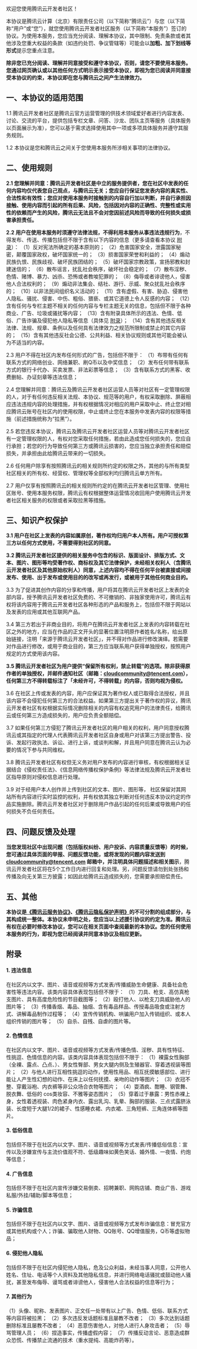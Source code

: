 欢迎您使用腾讯云开发者社区！

本协议是腾讯云计算（北京）有限责任公司（以下简称“腾讯云”）与您（以下简称“用户”或“您”），就您使用腾讯云开发者社区服务（以下简称“本服务”）签订的协议。为使用本服务，您应当充分阅读、理解本协议，其中限制、免责条款或者其他涉及您重大权益的条款（如违约处罚、争议管辖等）可能会以**加粗、加下划线等形式**提示您重点注意。

**除非您已充分阅读、理解并同意接受和遵守本协议，否则，请您不要使用本服务。您通过网页确认或以其他任何方式明示表示接受本协议，即视为您已阅读并同意接受本协议的约束，本协议即在您与腾讯云之间产生法律效力。**



## 一、本协议的适用范围

1.1 腾讯云开发者社区是腾讯云官方运营管理的供技术领域爱好者进行内容发表、讨论、交流的平台，提供包括专栏文章、问答、沙龙、团队主页等服务（具体服务以页面展示为准），您可以基于需求选择使用其中一项或多项具体服务并遵守其服务规则。

1.2 本协议是您和腾讯云之间关于您使用本服务所涉相关事项的法律协议。



## 二、使用规则

**2.1 您理解并同意：腾讯云开发者社区是中立的服务提供者，您在社区中发表的任何内容均仅代表您自己观点，与腾讯云无关；您应自行保证您发表内容的真实性、合法性和有效性；您应对使用本服务时接触到的内容自行加以判断，并自行承担因接触、使用内容而引起的所有后果、风险，包括因对内容的正确性、完整性或实用性的依赖而产生的风险，腾讯云无法且不会对您因前述风险而导致的任何损失或损害承担责任。**

**2.2 用户在使用本服务时须遵守法律法规，不得利用本服务从事违法违规行为**，不得发布、传送、传播包括但不限于含有以下内容的信息（更多请查看本协议 [附录](#appendix)）：
（1）反对宪法所确定的基本原则的；
（2）危害国家安全，泄露国家秘密，颠覆国家政权，破坏国家统一的；
（3）损害国家荣誉和利益的；
（4）煽动民族仇恨、民族歧视、破坏民族团结的；
（5）破坏国家宗教政策，宣扬邪教和封建迷信的；
（6）散布谣言，扰乱社会秩序，破坏社会稳定的；
（7）散布淫秽、色情、赌博、暴力、凶杀、恐怖或者教唆犯罪的；
（8）侮辱或者诽谤他人，侵害他人合法权利的；
（9）煽动非法集会、结社、游行、示威、聚众扰乱社会秩序的；
（10）以非法民间组织名义活动的；
（11）含有虚假、有害、胁迫、侵害他人隐私、骚扰、侵害、中伤、粗俗、猥亵、或其它道德上令人反感的内容；
（12）含有任何与专栏主题不相关的任何内容与专栏主题无关的信息，包括但不限于各种商业、广告、垃圾或骚扰等内容；
（13）含有附录具体所示的违法、色情、低俗、广告诈骗及侵犯他人隐私等信息（具体见 [附录](#appendix)）；
（14）含有其他违反相关法律、法规、规章、条例以及任何具有法律效力之规范所限制或禁止的其它内容的；
（15）含有其他违反社会公德、公共利益、相关协议规则或其他可能会被认为不适当的内容。

2.3 用户不得在社区内发布任何形式的广告，包括但不限于：
（1）布带有任何有联系方式的网络创业、网络兼职、刷Q币以及中奖信息；
（2）发布任何带有联系方式的银行卡代办、买卖发票、非法彩票等信息；
（3）含有联系方式的黑客、收费删帖、办证刻章等违法信息；

2.4 您理解并同意：腾讯云及腾讯云开发者社区运营人员等对社区有一定管理权限的人，对于有任何违反相关法规、本协议、规范等的用户，有权采取删除、屏蔽相应违法违规内容的处理措施，并有权根据情况对相应的用户采取中止、终止您对相应腾讯云账号在社区内的使用权限，中止或终止您在本服务中发表内容的权限等措施（前述措施统称为“拉黑”）。

2.5 若您违反本协议，腾讯云及腾讯云开发者社区运营人员等对腾讯云开发者社区有一定管理权限的人，有权对您采取任何措施，若由此造成您任何损失的，您应自行承担；若您的行为导致任何第三方或腾讯云损害的，您应当独立承担责任和赔偿损失，并承担由此给腾讯云带来的一切损失。

2.6 任何用户除享有按照腾讯云的相关规则所约定的权限之外，其他的与所有类型社区相关的所有权、经营权、管理权等全部权利均归腾讯云单方所有。

2.7 用户仅享有按照腾讯云的相关规则所约定的在腾讯云开发者社区管理、使用社区账号、使用本服务权限，腾讯云有权根据整体运营情况收回用户使用腾讯云开发者社区相关服务的权限或者采取拉黑等措施。



## 三、知识产权保护

**3.1 用户在社区上发表的内容如属原创，著作权均归用户本人所有。用户可授权第三方以任何方式使用，不需要得到社区的同意。**

**3.2 腾讯云开发者社区提供的相关服务中包含的标识、版面设计、排版方式、文本、图片、图形等均受著作权、商标权及其它法律保护，未经相关权利人（含腾讯云开发者社区及其他原始权利人）同意，上述内容均不得在任何平台被直接或间接发布、使用、出于发布或使用目的的改写或再发行，或被用于其他任何商业目的。**

3.3 为了促进其创作内容的分享和传播，用户将其在腾讯云开发者社区上发表的全部内容，授予腾讯云开发者社区免费的、不可撤销的、非独家使用许可，腾讯云有权将该内容用于腾讯云开发者社区各种形态的产品和服务上，包括但不限于网站以及发表的应用或其他互联网产品。

3.4 第三方若出于非商业目的，将用户在腾讯云开发者社区上发表的内容转载在社区之外的地方，应当在作品的正文开头的显著位置注明原作者姓名/名称，给出原始链接，注明「来源于腾讯云开发者社区」，并不得对作品进行修改演绎。若需要对作品进行修改，或用于商业目的，第三方应当联系用户获得单独授权，按照用户规定的方式使用该内容。

**3.5 腾讯云开发者社区为用户提供“保留所有权利，禁止转载”的选项。除非获得原作者的单独授权，并邮件通知社区（邮箱：cloudcommunity@tencent.com），任何第三方不得转载标注了「未经许可，不得转载」的内容，否则均视为侵权。**

3.6 在社区上传或发表的内容，用户应保证其为著作权人或已取得合法授权，并且该内容不会侵犯任何第三方的合法权益。如果第三方提出关于著作权的异议，腾讯云开发者社区有权根据实际情况删除相关的内容有权追究用户的法律责任，给腾讯云或任何第三方造成损失的，用户应负责全额赔偿。

3.7 如果任何第三方侵犯了腾讯云开发者社区的用户相关的权利，用户同意授权腾讯云或其指定的代理人代表腾讯云开发者社区自身或用户对该第三方提出警告、投诉、发起行政执法、诉讼、进行上诉，或谈判和解，并且用户同意在腾讯云认为必要的情况下参与共同维权。

3.8 腾讯云开发者社区有权但无义务对用户发布的内容进行审核，有权根据相关证据结合《侵权责任法》、《信息网络传播权保护条例》等法律法规及腾讯云开发者社区指导原则对侵权信息进行处理。

3.9 对于经用户本人创作并上传到社区的文本、图片、图形等， 社区保留对其网站所有内容进行实时监控的权利，并有权依其独立判断对任何违反本协议约定的作品实施删除。腾讯云开发者社区对于删除用户作品引起的任何后果或导致用户的任何损失不负任何责任。



## 四、问题反馈及处理

**当您发现社区中出现问题（包括版权纠纷、用户投诉、内容质量反馈等）的时候，您可通过具体页面的举报、问题反馈功能，或将发现的问题内容发送到 cloudcommunity@tencent.com 邮箱中，并注明具体问题描述和相关图示**，腾讯云开发者社区将在5个工作日内进行回复和处理。另，问题反馈请勿到处张扬和传播及向无关第三方披露；如因此给腾讯云造成损失的，您需要承担赔偿责任。



## 五、其他

**本协议是[《腾讯云服务协议》](https://cloud.tencent.com/document/product/301)、[《腾讯云隐私保护声明》](https://cloud.tencent.com/document/product/301/11470)的不可分割的组成部分，与其构成统一整体。本协议未申明之处，您应当以上述援引协议的约定为准。腾讯云有权在必要时修改本协议，您可以在相关页面中查阅最新的本协议。您的任何使用本服务的行为，即视为您已经阅读并同意本协议及相应更新。**



[](id:appendix)
## 附录

#### 1. 违法信息
在社区内以文字、图片、语音或视频等方式发表/传播威胁生命健康、具备社会危害性等违法内容。该类内容具体表现包括但不限于：
（1）刀具、枪支、高仿真枪支图片、具有高度危险性的节目截图等；
（2）殴打他人、以枪支刀具威胁他人的图片等；
（3）传播香烟、毒品、抽烟、含有毒品样品、传授毒品吸食或注射方式、讲解毒品制作过程等；
（4）宣传传销机构、哄骗用户加入传销组织、或本人组织传销的图片等；
（5）自杀、自残、自虐的图片等。

#### 2. 色情信息
在社区内以文字、图片、语音或视频等方式发表/传播色情、淫秽、具有性特征、性挑逗、色情信息的内容。该类内容具体表现包括但不限于：
（1）裸露女性胸部（全裸、露点、凸点、）、男女性臀部、男女大腿内侧及生殖器官、穿着透视装等图片；
（2）与他人进行互相性挑逗的动作，使用性用品、相互抚摸敏感部位、进行能让人产生性幻想的动作、在床上以任何抚摸、亲吻的动作等图片；
（3）衣冠不整、穿戴浴袍、内衣裤等非公众场合衣物等图片；
（4）耍酒疯、酣睡、钢管舞、脱衣舞、低俗的 cos类妆容、不雅等姿态图片；
（5）穿着过于暴露：男性赤裸上身，女性着透视装、肉色紧身内衣、露出乳沟、乳晕、胸部的服装、三点式露脐泳装、长度短于大腿1/2的裙子、性感睡衣裙、内衣裙、三角短裤、三角连体裤等图片。

#### 3. 低俗信息
包括但不限于在社区内以文字、图片、语音或视频等方式发表/传播低俗信息：宣传以及涉嫌宣传与主流价值观不符、低级趣味如黄色笑话、婚外情、一夜情、约炮等信息；

#### 4. 广告信息
包括但不限于在社区内宣传涉嫌交易倒卖、招聘兼职、网购店铺、商业广告、游戏私服/外挂/辅助/脚本等信息；

#### 5. 诈骗信息
包括但不限于在社区内以文字、图片、语音或视频等方式发布诈骗信息：冒充官方或其他机构或个人；诈骗、骗取他人财物、QQ账号、QQ增值服务，Q币等虚拟物品；

#### 6. 侵犯他人隐私
包括但不限于在社区内侵犯他人隐私，危及公众利益，未经当事人同意，公开他人姓名、住址、电话等个人资料及其他隐私信息，并进行网络电话骚扰或鼓动他人骚扰，甚至发布侮辱、谩骂或者诽谤他人，侵害他人合法权益的信息等行为；

#### 7. 其他行为
（1）头像、昵称、发表图片、正文任一处带有以上广告、色情、低俗、联系方式等内容将被拉黑；
（2）多次违反发话题标准且屡教不改者；
（3）多次达到话题删除标准且屡教不改者；
（4）恶意伤害他人，对他人进行人身攻击者；
（5）辱骂管理人员；
（6）捏造事实，传播虚假内容；
（7）传播反动言论、恶意造成群众恐慌、传播禁止流通的技术（重水提纯、高能炸药等）。


 
